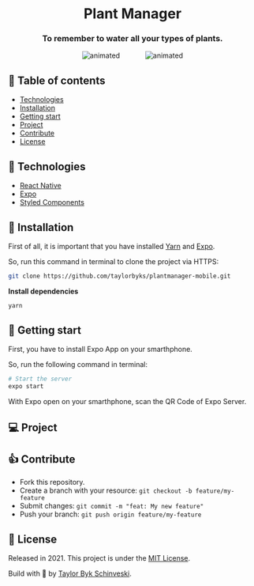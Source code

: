 <h1 align="center">
  Plant Manager
</h1>

<h3 align="center">
  To remember to water all your types of plants.
</h3>

<p align="center">
  <img src="https://media.giphy.com/media/IjWgLSXkzwnxJ2Eymi/giphy.gif" alt="animated" />
   &nbsp;&nbsp;&nbsp;&nbsp;&nbsp;
   &nbsp;&nbsp;&nbsp;&nbsp;&nbsp;
  <img src="https://media.giphy.com/media/Bhf3i6iAtTrQXBR4wH/giphy.gif" alt="animated" />
</p>


## 🔗 Table of contents
- [Technologies](#technologies)
- [Installation](#installation)
- [Getting start](#start)
- [Project](#project)
- [Contribute](#contribute)
- [License](#license)

## 📌 Technologies <a name="technologies"/>

- [React Native](https://reactnative.dev/)
- [Expo](https://expo.io/)
- [Styled Components](https://styled-components.com/)

## 📂 Installation <a name="installation"/>

First of all, it is important that you have installed [Yarn](https://yarnpkg.com/) and [Expo](https://expo.io/).

So, run this command in terminal to clone the project via HTTPS:

```bash
git clone https://github.com/taylorbyks/plantmanager-mobile.git
```

**Install dependencies**

```bash
yarn
```

## 🚀 Getting start <a name="start"/>

First, you have to install Expo App on your smarthphone.

So, run the following command in terminal:

```bash
# Start the server
expo start
```

With Expo open on your smarthphone, scan the QR Code of Expo Server.


## 💻 Project <a name="project"/>


## 👍 Contribute <a name="contribute"/>

- Fork this repository.
- Create a branch with your resource: ```git checkout -b feature/my-feature```
- Submit changes: ```git commit -m "feat: My new feature"```
- Push your branch: ```git push origin feature/my-feature```

## 📕 License <a name="license"/>

Released in 2021. This project is under the [MIT License](https://choosealicense.com/licenses/mit/).

Build with 💜 by [Taylor Byk Schinveski](https://github.com/taylorabyks/).
